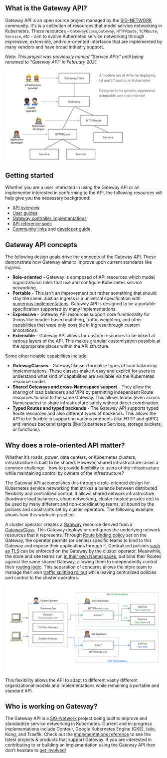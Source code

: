 ## What is the Gateway API?

Gateway API is an open source project managed by the [SIG-NETWORK][sig-network]
community. It's is a collection of resources that model service networking 
in Kubernetes. These resources - `GatewayClass`,`Gateway`, `HTTPRoute`, 
`TCPRoute`, `Service`, etc - aim to evolve Kubernetes service networking through 
expressive, extensible, and role-oriented interfaces that are implemented by 
many vendors and have broad industry support. 

*Note: This project was previously named "Service APIs" until being renamed to
"Gateway API" in February 2021.*

![Gateway API Model](./images/api-model.png)

## Getting started

Whether you are a user interested in using the Gateway API or an implementer 
interested in conforming to the API, the following resources will help give 
you the necessary background:

- [API overview](concepts/api-overview.md) 
- [User guides](guides/getting-started.md) 
- [Gateway controller implementations](references/implementations.md) 
- [API reference spec](references/spec.md) 
- [Community links](contributing/community.md) and [developer guide](contributing/devguide.md)


## Gateway API concepts
The following design goals drive the concepts of the Gateway API. These 
demonstrate how Gateway aims to improve upon current standards like Ingress.


- **Role-oriented** - Gateway is composed of API resources which model 
organizational roles that use and configure Kubernetes service networking. 
- **Portable** - This isn't an improvement but rather something
that should stay the same. Just as Ingress is a universal specification with
[numerous implementations](https://kubernetes.io/docs/concepts/services-networking/ingress-controllers/),
Gateway API is designed to be a portable specification supported by many
implementations.
- **Expressive** - Gateway API resources support core functionality for things 
like header-based matching, traffic weighting, and other capabilities that 
were only possible in Ingress through custom annotations.
- **Extensible** - Gateway API allows for custom resources to be linked at 
various layers of the API. This makes granular customization possible at the
appropriate places within the API structure.

Some other notable capabilities include:

- **GatewayClasses** - GatewayClasses formalize types of load balancing 
implementations. These classes make it easy and explicit for users to 
understand what kind of capabilities are available via the Kubernetes resource 
model.
- **Shared Gateways and cross-Namespace support** - They allow the sharing of
load balancers and VIPs by permitting independent Route resources to bind to
the same Gateway. This allows teams (even across Namespaces) to share
infrastructure safely without direct coordination.
- **Typed Routes and typed backends** - The Gateway API supports typed Route 
resources and also different types of backends. This allows the API to be 
flexible in supporting various protocols (like HTTP and gRPC) and
various backend targets (like Kubernetes Services, storage buckets, or
functions). 


## Why does a role-oriented API matter?

Whether it’s roads, power, data centers, or Kubernetes clusters,
infrastructure is built to be shared. However, shared infrastructure raises a
common challenge - how to provide flexibility to users of the infrastructure
while maintaining control by owners of the infrastructure? 

The Gateway API accomplishes this through a role-oriented design for
Kubernetes service networking that strikes a balance between distributed
flexibility and centralized control. It allows shared network infrastructure
(hardware load balancers, cloud networking, cluster-hosted proxies etc) to be
used by many different and non-coordinating teams, all bound by the policies
and constraints set by cluster operators. The following example shows how this
works in practice.

A cluster operator creates a [Gateway](gateway.md) resource derived from a
[GatewayClass](gatewayclass.md). This Gateway deploys or configures the
underlying network resources that it represents. Through [Route binding
policy](guides/api-overview.md#route-binding) set on the Gateway, the operator
permits (or denies) specific teams to bind to this Gateway and expose their
applications through it. Centralized policies [such as
TLS](guides/tls.md#downstream-tls) can be enforced on the Gateway by the cluster
operator. Meanwhile, the store and site teams run [in their own
Namespaces](guides/multiple-ns.md), but bind their Routes against the same shared
Gateway, allowing them to independently control their [routing
logic](guides/http-routing.md). This separation of concerns allows the store team to
manage their own [traffic splitting rollout](traffic-splitting.md) while
leaving centralized policies and control to the cluster operators.

![Gateway API Roles](./images/gateway-roles.png)

This flexibility allows the API to adapt to different vastly different
organizational models and implementations while remaining a portable and
standard API.


## Who is working on Gateway?

The Gateway API is a
[SIG-Network](https://github.com/kubernetes/community/tree/master/sig-network)
project being built to improve and standardize service networking in
Kubernetes. Current and in-progress implementations include Contour, Google
Kubernetes Engine (GKE), Istio, Kong, and Traefik. Check out the
[implementations reference](references/implementations.md) to see the latest projects &
products that support Gateway. If you are interested in contributing to or
building an implementation using the Gateway API then don’t hesitate to [get
involved!](community.md)

[sig-network]: https://github.com/kubernetes/community/tree/master/sig-network


